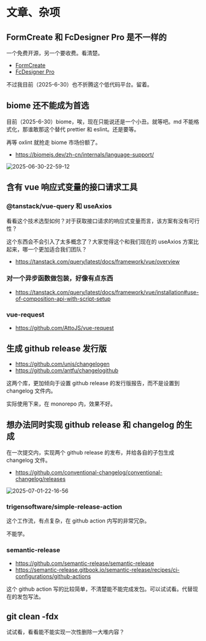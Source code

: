 # 文章、杂项

## FormCreate 和 FcDesigner Pro 是不一样的

一个免费开源，另一个要收费。看清楚。

- [FormCreate](https://www.form-create.com/v3/guide/install)
- [FcDesigner Pro](https://pro.form-create.com/doc/)

不过我目前（2025-6-30）也不折腾这个低代码平台。留着。

## biome 还不能成为首选

目前（2025-6-30）biome，唉，现在只能说还是一个小丑。就等吧。md 不能格式化，那谁敢那这个替代 prettier 和 eslint。还是要等。

再等 oxlint 就抢走 biome 市场份额了。

- https://biomejs.dev/zh-cn/internals/language-support/

![2025-06-30-22-59-12](https://gh-img-store.ruan-cat.com/img/2025-06-30-22-59-12.png)

## 含有 vue 响应式变量的接口请求工具

### @tanstack/vue-query 和 useAxios

看看这个技术选型如何？对于获取接口请求的响应式变量而言，该方案有没有可行性？

这个东西会不会引入了太多概念了？大家觉得这个和我们现在的 useAxios 方案比起来，哪一个更加适合我们团队？

- https://tanstack.com/query/latest/docs/framework/vue/overview

### 对一个异步函数做包装，好像有点东西

- https://tanstack.com/query/latest/docs/framework/vue/installation#use-of-composition-api-with-script-setup

### vue-request

- https://github.com/AttoJS/vue-request

## 生成 github release 发行版

- https://github.com/unjs/changelogen
- https://github.com/antfu/changelogithub

这两个库，更加倾向于设置 github release 的发行版报告，而不是设置到 changelog 文件内。

实际使用下来，在 monorepo 内，效果不好。

## 想办法同时实现 github release 和 changelog 的生成

在一次提交内，实现两个 github release 的发布，并给各自的子包生成 changelog 文件。

- https://github.com/conventional-changelog/conventional-changelog/releases

![2025-07-01-22-16-56](https://gh-img-store.ruan-cat.com/img/2025-07-01-22-16-56.png)

### trigensoftware/simple-release-action

这个工作流，有点复杂，在 github action 内写的非常冗杂。

不能学。

### semantic-release

- https://github.com/semantic-release/semantic-release
- https://semantic-release.gitbook.io/semantic-release/recipes/ci-configurations/github-actions

这个 github action 写的比较简单，不清楚能不能完成发包。可以试试看。代替现在的发包写法。

## git clean -fdx

试试看，看看能不能实现一次性删除一大堆内容？
